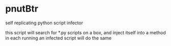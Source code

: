 # pnutBtr
self replicating python script infector

this script will search for *.py scripts on a box, and inject itself into a method in each
running an infected script will do the same
